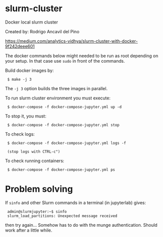 # slurm-cluster
Docker local slurm cluster

Created by: Rodrigo Ancavil del Pino

https://medium.com/analytics-vidhya/slurm-cluster-with-docker-9f242deee601

The docker commands below might needed to be run as root depending on your setup.
In that case use `sudo` in front of the commands.

Build docker images by:

     $ make -j 3

The `-j 3` option builds the three images in parallel.

To run slurm cluster environment you must execute:

     $ docker-compose -f docker-compose-jupyter.yml up -d

To stop it, you must:

     $ docker-compose -f docker-compose-jupyter.yml stop

To check logs:

     $ docker-compose -f docker-compose-jupyter.yml logs -f

     (stop logs with CTRL-c")

To check running containers:

     $ docker-compose -f docker-compose-jupyter.yml ps

# Problem solving

If `sinfo` and other Slurm commands in a terminal (in jupyterlab) gives:

     admin@slurmjupyter:~$ sinfo
     slurm_load_partitions: Unexpected message received

then try again... Somehow has to do with the munge authentication.
Should work after a little while.
